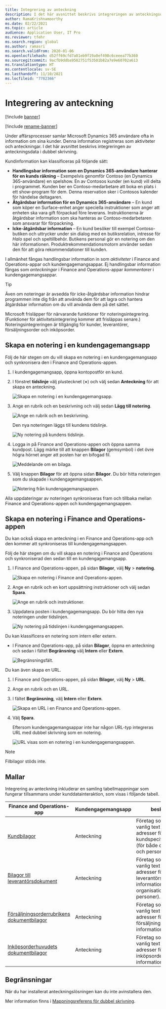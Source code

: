 ```yaml
---
title: Integrering av anteckning
description: I det här avsnittet beskrivs integreringen av anteckningsdata i dubbel skrivning.
author: RamaKrishnamoorthy
ms.date: 02/22/2021
ms.topic: article
audience: Application User, IT Pro
ms.reviewer: tfehr
ms.search.region: global
ms.author: ramasri
ms.search.validFrom: 2020-01-06
ms.openlocfilehash: d52ff69cfd7a81eb9f19a0ef498c6ceeea77b360
ms.sourcegitcommit: 9acfb9ddba9582751f53501b82a7e9e60702a613
ms.translationtype: HT
ms.contentlocale: sv-SE
ms.lasthandoff: 11/10/2021
ms.locfileid: "7782366"
---
```

# <a name="note-integration"></a>Integrering av anteckning

[!include [banner](../../includes/banner.md)]

[!include [rename-banner](~/includes/cc-data-platform-banner.md)]

Under affärsprocesser samlar Microsoft Dynamics 365 användare ofta in information om sina kunder. Denna information registreras som aktiviteter och anteckningar. I det här avsnittet beskrivs integreringen av anteckningsdata i dubbel skrivning.

Kundinformation kan klassificeras på följande sätt:

+ **Handlingsbar information som en Dynamics 365-användare hanterar för en kunds räkning** – Exempelvis genomför Contoso (en Dynamics 365-användare) en spelshow. En av Contosos kunder (en kund) vill delta i programmet. Kunden ber en Contoso-medarbetare att boka en plats i ett show-program för dem. Denna reservation sker i Contosos kalender för händelse deltagaren.
+ **Åtgärdsbar information för en Dynamics 365-användare** – En kund som köper en Surface-enhet anger speciella instruktioner som anger att enheten ska vara gift förpackad före leverans. Instruktionerna är åtgärdsbar information som ska hanteras av Contoso-medarbetaren som ansvarar för förpackning.
+ **Icke-åtgärdsbar information** – En kund besöker till exempel Contoso-butiken och uttrycker under sin dialog med en butiksrelation, intresse för *Halo* spel och speltillbehör. Butikens personal gör en notering om den här informationen. Produktrekommendationsmotorn använder sedan den för att göra rekommendationer till kunden.

I allmänhet fångas handlingsbar information in som *aktiviteter* i Finance and Operations-appar och kundengagemangsappar. Ej handlingsbar information fångas som *anteckningar* i Finance and Operations-appar *kommentarer* i kundengagemangsappar.

> [!TIP]
> Även om noteringar är avsedda för icke-åtgärdsbar information hindrar programmen inte dig från att använda dem för att lagra och hantera åtgärdsbar information om du vill använda dem på det sättet.

Microsoft frisläpper för närvarande funktioner för noteringsintegrering. (Funktioner för aktivitetsintegrering kommer att frisläppas senare.) Noteringsintegreringen är tillgänglig för kunder, leverantörer, försäljningsorder och inköpsorder.

## <a name="create-a-note-in-a-customer-engagement-app"></a>Skapa en notering i en kundengagemangsapp

Följ de här stegen om du vill skapa en notering i en kundengagemangsapp och synkronisera den i Finance and Operations-appen.

1. I kundengagemangsapp, öppna kontopostför en kund.
2. I fönstret **tidslinje** välj plustecknet (**+**) och välj sedan **Anteckning** för att skapa en anteckning.

    ![Skapa en notering i en kundengagemangsapp.](media/notes-ce-1.png)

3. Ange en rubrik och en beskrivning och välj sedan **Lägg till notering**.

    ![Ange en rubrik och en beskrivning.](media/notes-ce-2.png)

    Den nya noteringen läggs till kundens tidslinje.

    ![Ny notering på kundens tidslinje.](media/notes-ce-3.png)

4. Logga in på Finance and Operations-appen och öppna samma kundpost. Lägg märke till att knappen **Bilagor** (gemsymbol) i det övre högra hörnet anger att posten har en bifogad fil.

    ![Meddelande om en bilaga.](media/notes-ce-4.png)

5. Välj knappen **Bilagor** för att öppna sidan **Bilagor**. Du bör hitta noteringen som du skapade i kundengagemangsappen.

    ![Notering från kundengagemangsappen.](media/notes-ce-5.png)

Alla uppdateringar av noteringen synkroniseras fram och tillbaka mellan Finance and Operations-appen och kundengagemangsappen.

## <a name="create-a-note-in-a-finance-and-operations-app"></a>Skapa en notering i Finance and Operations-appen

Du kan också skapa en anteckning i en Finance and Operations-app och den kommer att synkroniseras till kundengagemangsappen.

Följ de här stegen om du vill skapa en notering i Finance and Operations och synkroniserad den sedan till en kundengagemangsapp.

1. I Finance and Operations-appen, på sidan **Bilagor**, välj **Ny** \> **notering**.

    ![Skapa en notering i Finance and Operations-appen.](media/notes-fo-1.png)

2. Ange en rubrik och en kort uppsättning instruktioner och välj sedan **Spara**.

    ![Ange en rubrik och instruktioner.](media/notes-fo-2.png)

3. Uppdatera posten i kundengagemangsapp. Du bör hitta den nya noteringen under tidslinjen.

    ![Ny notering på tidslinjen i kundengagemangsappen.](media/notes-fo-3.png)

Du kan klassificera en notering som intern eller extern.

- I Finance and Operations-app, på sidan **Bilagor**, öppna en anteckning och sedan i fältet **Begränsning** välj **Intern** eller **Extern**.

    ![Begränsningsfält.](media/notes-fo-4.png)

Du kan även skapa en URL.

1. I Finance and Operations-appen, på sidan **Bilagor**, välj **Ny** \> **URL**.
2. Ange en rubrik och en URL.
3. I fältet **Begränsning**, välj **Intern** eller **Extern**.

    ![Skapa en URL i en Finance and Operations-appen.](media/notes-fo-5.png)

4. Välj **Spara**.

    Eftersom kundengagemangsappar inte har någon URL-typ integreras URL med dubbel skrivning som en notering.

    ![URL visas som en notering i en kundengagemangsappen.](media/notes-ce-6.png)

> [!NOTE]
> Filbilagor stöds inte.

## <a name="templates"></a>Mallar

Integrering av anteckning inkluderar en samling tabellmappningar som fungerar tillsammans under kunddatainteraktion, som visas i följande tabell.

| Finance and Operations-app | Kundengagemangsapp | beskrivning |
|----------------------------|-------------------------|-------------|
| [Kundbilagor](mapping-reference.md#230) | Anteckning | Företag som använder vanlig text och URL-adresser för att samla in kundspecifik information (för både organisationer och personer). |
| [Bilagor till leverantörsdokument](mapping-reference.md#231) | Anteckning | Företag som använder vanlig text och URL-adresser för att samla in leverantörsspecifik information (för både organisationer och personer). |
| [Försäljningsorderrubrikens dokumentbilagor](mapping-reference.md#229) | Anteckning | Företag som använder vanlig text och URL-adresser för att samla in försäljningsorderspecifik information. |
| [Inköpsorderhuvudets dokumentbilagor](mapping-reference.md#232) | Anteckning | Företag som använder vanlig text och URL-adresser för att samla in inköpsorderspecifik information. |

## <a name="limitations"></a>Begränsningar

När du har installerat anteckningslösningen kan du inte avinstallera den. 

Mer information finns i [Mappningsreferens för dubbel skrivning](mapping-reference.md).
